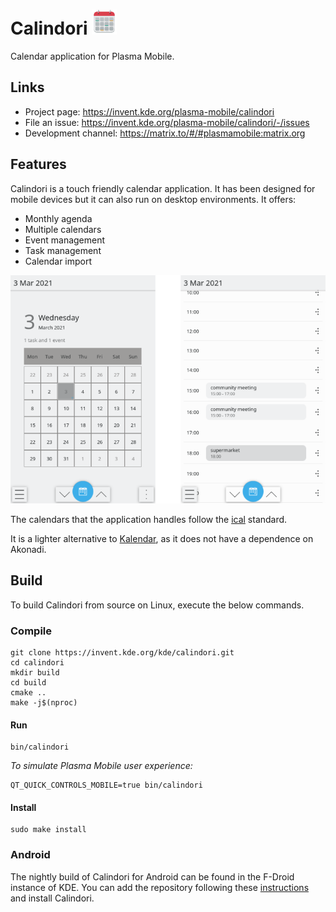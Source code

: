 <!--
    SPDX-FileCopyrightText: 2020 Dimitris Kardarakos <dimkard@posteo.net>
    SPDX-FileCopyrightText: 2022 Devin Lin <devin@kde.org>
    SPDX-License-Identifier: CC-BY-SA-4.0
-->
# Calindori <img src="logo.png" width="40"/> 

Calendar application for Plasma Mobile.

## Links

* Project page: https://invent.kde.org/plasma-mobile/calindori
* File an issue: https://invent.kde.org/plasma-mobile/calindori/-/issues
* Development channel: https://matrix.to/#/#plasmamobile:matrix.org

## Features

Calindori is a touch friendly calendar application. It has been designed for mobile devices but it can also run on desktop environments. It offers:

* Monthly agenda
* Multiple calendars
* Event management
* Task management
* Calendar import

![](screenshots/calindori_screenshot.png)

The calendars that the application handles follow the [ical](https://tools.ietf.org/html/rfc5545) standard.

It is a lighter alternative to [Kalendar](https://invent.kde.org/pim/kalendar), as it does not have a dependence on Akonadi.

## Build

To build Calindori from source on Linux, execute the below commands.

### Compile

```
git clone https://invent.kde.org/kde/calindori.git
cd calindori
mkdir build
cd build
cmake ..
make -j$(nproc)
```

#### Run

```
bin/calindori
```

*To simulate Plasma Mobile user experience:*

```
QT_QUICK_CONTROLS_MOBILE=true bin/calindori
```

#### Install

```
sudo make install
```

### Android

The nightly build of Calindori for Android can be found in the F-Droid instance of KDE. You can add the repository following these [instructions](https://community.kde.org/Android/FDroid) and install Calindori.
